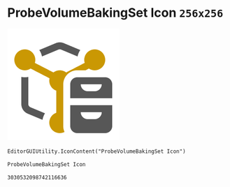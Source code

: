 # ProbeVolumeBakingSet Icon `256x256`
<img src="/img/ProbeVolumeBakingSet%20Icon.png" width=256 height=256>

``` CSharp
EditorGUIUtility.IconContent("ProbeVolumeBakingSet Icon")
```
```
ProbeVolumeBakingSet Icon
```
```
3030532098742116636
```
